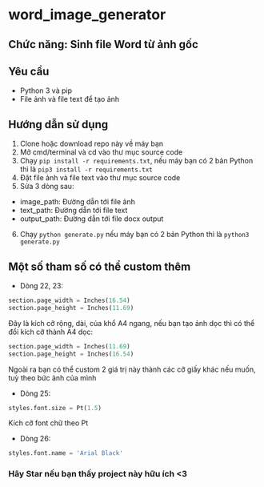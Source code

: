 # word_image_generator

## Chức năng: Sinh file Word từ ảnh gốc

## Yêu cầu
- Python 3 và pip
- File ảnh và file text để tạo ảnh

## Hướng dẫn sử dụng
1. Clone hoặc download repo này về máy bạn
2. Mở cmd/terminal và cd vào thư mục source code
3. Chạy `pip install -r requirements.txt`, nếu máy bạn có 2 bản Python thì là `pip3 install -r requirements.txt`
4. Đặt file ảnh và file text vào thư mục source code
5. Sửa 3 dòng sau:
- image_path: Đường dẫn tới file ảnh
- text_path: Đường dẫn tới file text
- output_path: Đường dẫn tới file docx output
6. Chạy `python generate.py` nếu máy bạn có 2 bản Python thì là `python3 generate.py`

## Một số tham số có thể custom thêm
- Dòng 22, 23:
```python
section.page_width = Inches(16.54)
section.page_height = Inches(11.69)
```

Đây là kích cỡ rộng, dài, của khổ A4 ngang, nếu bạn tạo ảnh dọc thì có thể đổi kích cỡ thành A4 dọc:
```python
section.page_width = Inches(11.69)
section.page_height = Inches(16.54)
```
Ngoài ra bạn có thể custom 2 giá trị này thành các cỡ giấy khác nếu muốn, tuỳ theo bức ảnh của mình

- Dòng 25:
```python
styles.font.size = Pt(1.5)
```
Kích cỡ font chữ theo Pt

- Dòng 26:
```python
styles.font.name = 'Arial Black'
```

### Hãy Star nếu bạn thấy project này hữu ích <3
